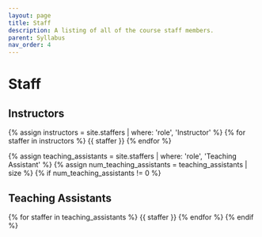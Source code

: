 ```yaml
---
layout: page
title: Staff
description: A listing of all of the course staff members.
parent: Syllabus
nav_order: 4
---
```


# Staff

## Instructors

{% assign instructors = site.staffers | where: 'role', 'Instructor' %}
{% for staffer in instructors %}
{{ staffer }}
{% endfor %}

{% assign teaching_assistants = site.staffers | where: 'role', 'Teaching Assistant' %}
{% assign num_teaching_assistants = teaching_assistants | size %}
{% if num_teaching_assistants != 0 %}
## Teaching Assistants

{% for staffer in teaching_assistants %}
{{ staffer }}
{% endfor %}
{% endif %}
